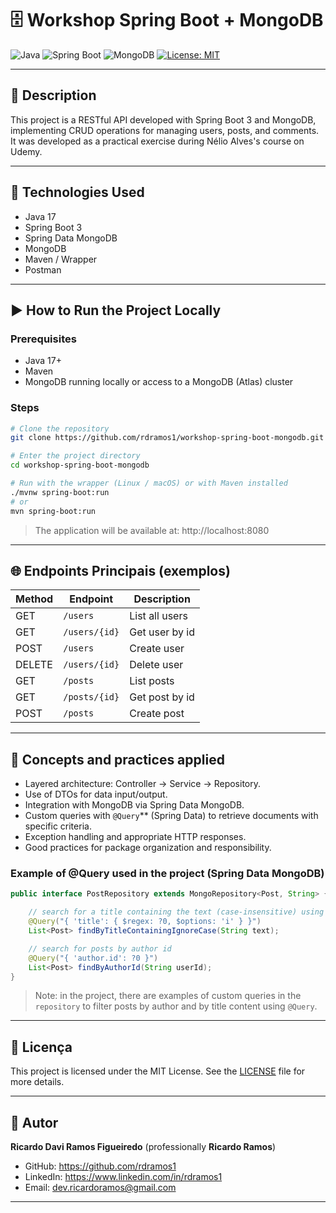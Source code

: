 # 🗄️ Workshop Spring Boot + MongoDB

![Java](https://img.shields.io/badge/Java-17-red) ![Spring Boot](https://img.shields.io/badge/Spring%20Boot-3.0-brightgreen) ![MongoDB](https://img.shields.io/badge/MongoDB-6.0-green) [![License: MIT](https://img.shields.io/badge/License-MIT-yellow.svg)](LICENSE)

---

## 📘 Description

This project is a RESTful API developed with Spring Boot 3 and MongoDB, implementing CRUD operations for managing users, posts, and comments.
It was developed as a practical exercise during Nélio Alves's course on Udemy.

---

## 🧩 Technologies Used

- Java 17
- Spring Boot 3
- Spring Data MongoDB
- MongoDB 
- Maven / Wrapper
- Postman 

---

## ▶️  How to Run the Project Locally

### Prerequisites
- Java 17+
- Maven 
- MongoDB running locally or access to a MongoDB (Atlas) cluster

### Steps
```bash
# Clone the repository
git clone https://github.com/rdramos1/workshop-spring-boot-mongodb.git

# Enter the project directory
cd workshop-spring-boot-mongodb

# Run with the wrapper (Linux / macOS) or with Maven installed
./mvnw spring-boot:run
# or
mvn spring-boot:run

```

> The application will be available at: http://localhost:8080

---

## 🌐 Endpoints Principais (exemplos)

| Method | Endpoint | Description |
|--------|----------|-----------|
| GET    | `/users` | List all users |
| GET    | `/users/{id}` | Get user by id |
| POST   | `/users` | Create user  |
| DELETE | `/users/{id}` | 	Delete user |
| GET    | `/posts` | List posts |
| GET    | `/posts/{id}` | 	Get post by id |
| POST   | `/posts` | Create post |

---

## 🧠 Concepts and practices applied

- Layered architecture: Controller → Service → Repository.
- Use of DTOs for data input/output.
- Integration with MongoDB via Spring Data MongoDB.
- Custom queries with `@Query`** (Spring Data) to retrieve documents with specific criteria.
- Exception handling and appropriate HTTP responses.
- Good practices for package organization and responsibility.

### Example of @Query used in the project (Spring Data MongoDB)
```java
public interface PostRepository extends MongoRepository<Post, String> {

    // search for a title containing the text (case-insensitive) using MongoDB regex
    @Query("{ 'title': { $regex: ?0, $options: 'i' } }")
    List<Post> findByTitleContainingIgnoreCase(String text);

    // search for posts by author id
    @Query("{ 'author.id': ?0 }")
    List<Post> findByAuthorId(String userId);
}
```

> Note: in the project, there are examples of custom queries in the `repository` to filter posts by author and by title content using `@Query`.

---

## 📄 Licença

This project is licensed under the MIT License. See the [LICENSE](LICENSE) file for more details.

---

## 👤 Autor

**Ricardo Davi Ramos Figueiredo** (professionally  **Ricardo Ramos**)  
- GitHub: https://github.com/rdramos1  
- LinkedIn: https://www.linkedin.com/in/rdramos1  
- Email: dev.ricardoramos@gmail.com

---
